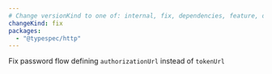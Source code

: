 ```yaml
---
# Change versionKind to one of: internal, fix, dependencies, feature, deprecation, breaking
changeKind: fix
packages:
  - "@typespec/http"
---
```


Fix password flow defining `authorizationUrl` instead of `tokenUrl`

